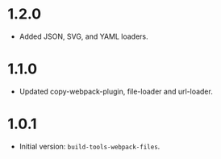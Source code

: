 # 1.2.0

- Added JSON, SVG, and YAML loaders.

# 1.1.0

- Updated copy-webpack-plugin, file-loader and url-loader.

# 1.0.1

- Initial version: `build-tools-webpack-files`.
